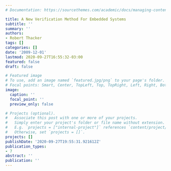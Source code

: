 ```yaml
---
# Documentation: https://sourcethemes.com/academic/docs/managing-content/

title: A New Verification Method For Embedded Systems
subtitle: ''
summary: ''
authors:
- Robert Thacker
tags: []
categories: []
date: '2009-12-01'
lastmod: 2020-09-27T16:55:32-03:00
featured: false
draft: false

# Featured image
# To use, add an image named `featured.jpg/png` to your page's folder.
# Focal points: Smart, Center, TopLeft, Top, TopRight, Left, Right, BottomLeft, Bottom, BottomRight.
image:
  caption: ''
  focal_point: ''
  preview_only: false

# Projects (optional).
#   Associate this post with one or more of your projects.
#   Simply enter your project's folder or file name without extension.
#   E.g. `projects = ["internal-project"]` references `content/project/deep-learning/index.md`.
#   Otherwise, set `projects = []`.
projects: []
publishDate: '2020-09-27T19:55:31.921612Z'
publication_types:
- 7
abstract: ''
publication: ''
---
```

